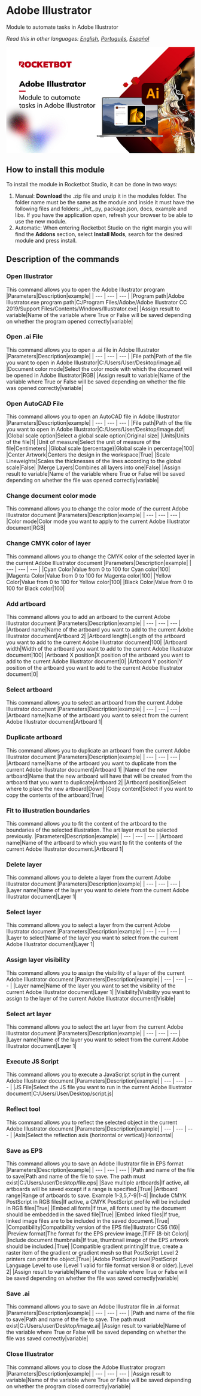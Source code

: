 # Adobe Illustrator
  
Module to automate tasks in Adobe Illustrator  

*Read this in other languages: [English](Manual_AdobeIllustrator.md), [Português](Manual_AdobeIllustrator.pr.md), [Español](Manual_AdobeIllustrator.es.md)*
  
![banner](imgs/Banner_AdobeIllustrator.jpg)
## How to install this module
  
To install the module in Rocketbot Studio, it can be done in two ways:
1. Manual: __Download__ the .zip file and unzip it in the modules folder. The folder name must be the same as the module and inside it must have the following files and folders: \__init__.py, package.json, docs, example and libs. If you have the application open, refresh your browser to be able to use the new module.
2. Automatic: When entering Rocketbot Studio on the right margin you will find the **Addons** section, select **Install Mods**, search for the desired module and press install.  


## Description of the commands

### Open Illustrator
  
This command allows you to open the Adobe Illustrator program
|Parameters|Description|example|
| --- | --- | --- |
|Program path|Adobe Illustrator.exe program path|C:/Program Files/Adobe/Adobe Illustrator CC 2019/Support Files/Contents/Windows/Illustrator.exe|
|Assign result to variable|Name of the variable where True or False will be saved depending on whether the program opened correctly|variable|

### Open .ai File
  
This command allows you to open a .ai file in Adobe Illustrator
|Parameters|Description|example|
| --- | --- | --- |
|File path|Path of the file you want to open in Adobe Illustrator|C:/Users/User/Desktop/image.ai|
|Document color mode|Select the color mode with which the document will be opened in Adobe Illustrator|RGB|
|Assign result to variable|Name of the variable where True or False will be saved depending on whether the file was opened correctly|variable|

### Open AutoCAD File
  
This command allows you to open an AutoCAD file in Adobe Illustrator
|Parameters|Description|example|
| --- | --- | --- |
|File path|Path of the file you want to open in Adobe Illustrator|C:/Users/User/Desktop/image.dxf|
|Global scale option|Select a global scale option|Original size|
|Units|Units of the file|1|
|Unit of measure|Select the unit of measure of the file|Centimeters|
|Global scale (percentage)|Global scale in percentage|100|
|Center Artwork|Centers the design in the workspace|True|
|Scale Lineweights|Scales the thicknesses of the lines according to the global scale|False|
|Merge Layers|Combines all layers into one|False|
|Assign result to variable|Name of the variable where True or False will be saved depending on whether the file was opened correctly|variable|

### Change document color mode
  
This command allows you to change the color mode of the current Adobe Illustrator document
|Parameters|Description|example|
| --- | --- | --- |
|Color mode|Color mode you want to apply to the current Adobe Illustrator document|RGB|

### Change CMYK color of layer
  
This command allows you to change the CMYK color of the selected layer in the current Adobe Illustrator document
|Parameters|Description|example|
| --- | --- | --- |
|Cyan Color|Value from 0 to 100 for Cyan color|100|
|Magenta Color|Value from 0 to 100 for Magenta color|100|
|Yellow Color|Value from 0 to 100 for Yellow color|100|
|Black Color|Value from 0 to 100 for Black color|100|

### Add artboard
  
This command allows you to add an artboard to the current Adobe Illustrator document
|Parameters|Description|example|
| --- | --- | --- |
|Artboard name|Name of the artboard you want to add to the current Adobe Illustrator document|Artboard 2|
|Artboard length|Length of the artboard you want to add to the current Adobe Illustrator document|100|
|Artboard width|Width of the artboard you want to add to the current Adobe Illustrator document|100|
|Artboard X position|X position of the artboard you want to add to the current Adobe Illustrator document|0|
|Artboard Y position|Y position of the artboard you want to add to the current Adobe Illustrator document|0|

### Select artboard
  
This command allows you to select an artboard from the current Adobe Illustrator document
|Parameters|Description|example|
| --- | --- | --- |
|Artboard name|Name of the artboard you want to select from the current Adobe Illustrator document|Artboard 1|

### Duplicate artboard
  
This command allows you to duplicate an artboard from the current Adobe Illustrator document
|Parameters|Description|example|
| --- | --- | --- |
|Artboard name|Name of the artboard you want to duplicate from the current Adobe Illustrator document|Artboard 1|
|Name of the new artboard|Name that the new artboard will have that will be created from the artboard that you want to duplicate|Artboard 2|
|Artboard position|Select where to place the new artboard|Down|
|Copy content|Select if you want to copy the contents of the artboard|True|

### Fit to illustration boundaries
  
This command allows you to fit the content of the artboard to the boundaries of the selected illustration. The art layer must be selected previously.
|Parameters|Description|example|
| --- | --- | --- |
|Artboard name|Name of the artboard to which you want to fit the contents of the current Adobe Illustrator document.|Artboard 1|

### Delete layer
  
This command allows you to delete a layer from the current Adobe Illustrator document
|Parameters|Description|example|
| --- | --- | --- |
|Layer name|Name of the layer you want to delete from the current Adobe Illustrator document|Layer 1|

### Select layer
  
This command allows you to select a layer from the current Adobe Illustrator document
|Parameters|Description|example|
| --- | --- | --- |
|Layer to select|Name of the layer you want to select from the current Adobe Illustrator document|Layer 1|

### Assign layer visibility
  
This command allows you to assign the visibility of a layer of the current Adobe Illustrator document
|Parameters|Description|example|
| --- | --- | --- |
|Layer name|Name of the layer you want to set the visibility of the current Adobe Illustrator document|Layer 1|
|Visibility|Visibility you want to assign to the layer of the current Adobe Illustrator document|Visible|

### Select art layer
  
This command allows you to select the art layer from the current Adobe Illustrator document
|Parameters|Description|example|
| --- | --- | --- |
|Layer name|Name of the layer you want to select from the current Adobe Illustrator document|Layer 1|

### Execute JS Script
  
This command allows you to execute a JavaScript script in the current Adobe Illustrator document
|Parameters|Description|example|
| --- | --- | --- |
|JS File|Select the JS file you want to run in the current Adobe Illustrator document|C:/Users/User/Desktop/script.js|

### Reflect tool
  
This command allows you to reflect the selected object in the current Adobe Illustrator document
|Parameters|Description|example|
| --- | --- | --- |
|Axis|Select the reflection axis (horizontal or vertical)|Horizontal|

### Save as EPS
  
This command allows you to save an Adobe Illustrator file in EPS format
|Parameters|Description|example|
| --- | --- | --- |
|Path and name of the file to save|Path and name of the file to save. The path must exist|C:/Users/user/Desktop/file.eps|
|Save multiple artboards|If active, all artboards will be saved except if a range is specified.|True|
|Artboard range|Range of artboards to save. Example 1-3,5,7-9|1-4|
|Include CMYK PostScript in RGB files|If active, a CMYK PostScript profile will be included in RGB files|True|
|Embed all fonts|If true, all fonts used by the document should be embedded in the saved file|True|
|Embed linked files|If true, linked image files are to be included in the saved document.|True|
|Compatibility|Compatibility version of the EPS file|Illustrator CS6 (16)|
|Preview format|The format for the EPS preview image.|TIFF (8-bit Color)|
|Include document thumbnails|If true, thumbnail image of the EPS artwork should be included.|True|
|Compatible gradient printing|If true, create a raster item of the gradient or gradient mesh so that PostScript Level 2 printers can print the object.|True|
|Adobe PostScript level|PostScript Language Level to use (Level 1 valid for file format version 8 or older).|Level 2|
|Assign result to variable|Name of the variable where True or False will be saved depending on whether the file was saved correctly|variable|

### Save .ai
  
This command allows you to save an Adobe Illustrator file in .ai format
|Parameters|Description|example|
| --- | --- | --- |
|Path and name of the file to save|Path and name of the file to save. The path must exist|C:/Users/user/Desktop/image.ai|
|Assign result to variable|Name of the variable where True or False will be saved depending on whether the file was saved correctly|variable|

### Close Illustrator
  
This command allows you to close the Adobe Illustrator program
|Parameters|Description|example|
| --- | --- | --- |
|Assign result to variable|Name of the variable where True or False will be saved depending on whether the program closed correctly|variable|
